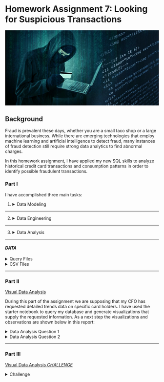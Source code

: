 # Homework Assignment 7: Looking for Suspicious Transactions

![Credit card fraudster](Images/credit_card_fraudster.jpg)

## Background

Fraud is prevalent these days, whether you are a small taco shop or a large international business. While there are emerging technologies that employ machine learning and artificial intelligence to detect fraud, many instances of fraud detection still require strong data analytics to find abnormal charges.

In this homework assignment, I have applied my new SQL skills to analyze historical credit card transactions and consumption patterns in order to identify possible fraudulent transactions.

### Part I

I have accomplished three main tasks:

1. 
    <details>
    <summary>Data Modeling</summary>

    I have created an entity relationship diagram (ERD) by inspecting the provided CSV files.

    ![EDR Diagram](Images/EDR_diagram.png)
    </details>

---
2. 
    <details>
    <summary> Data Engineering</summary>

    Part of the challenge here was to figure out how many tables I should create, as well as what kind of relationships I need to define among the tables. After creating a database schema on SQL and populated my database/tables from the CSV files provided, based on the ERD Diagram I have set up primary keys and foreign keys:
    * card_holder table has: PK card_holder_id.
    * credit_card table has: PK card_number and FK card_holder_id used as a reference to link with card_holder table.
    * transaction table has: PK transaction_id and 2-FK card_number used as a reference to link with credit_card table and merchant_id used as a reference to link with merchant table. NOTICE this is the only table that has many to many relationships, playing the role of a bridge to link data.
    * merchant table has: PK merchant_id and PF merchant_category_id used as a reference to link with merchant_category table.
    * merchant_category table has: PK merchant_category_id

    </details>
---
3. 
    <details>
    <summary> Data Analysis </summary>

    Analyzed data and identified possible fraudulent transactions, for more detailed information look under the Query Files below.
        
        Grouped/isolated the transactions of each cardholder, using the query below:

            SELECT full_name, COUNT(transaction_id) AS number_of_transaction_per_cardholder
	        FROM "transaction" t
            INNER JOIN credit_card c
	            ON c.card_number = t.card_number
            INNER JOIN card_holder h
	            ON h.card_holder_id = c.card_holder_id
            GROUP BY full_name
	        ORDER BY number_of_transaction_per_cardholder DESC;

        Counted the transactions that are less than $2.00 per cardholder, using the query below:

            SELECT h.full_name, COUNT(*) AS transactions_smaller_than_$2
	        FROM transaction t 
            INNER JOIN credit_card c
	            ON c.card_number = t.card_number
            INNER JOIN "card_holder" h 
	            ON c.card_holder_id = h.card_holder_id
            WHERE amount < 2
	        GROUP BY h.card_holder_id, h.full_name
	        ORDER BY transactions_smaller_than_$2 DESC;

    I think that the evidence that some credit cards have been hacked are the fact that one card holder has 26 transactions over the course of a year that are less than 2.00 USD. I believe that any card holder with more than fifteen less than 2$-transactions per year can be considered as a sign of their credit card being hacked.

        Took my investigation a step further by considering the time period in which potentially fraudulent transactions are made.

            SELECT *	
            FROM transaction AS early_transactions
	        WHERE date_part('hour', transaction_date ) BETWEEN 7 AND 9
            ORDER BY amount DESC
            LIMIT 100;
        
        If there is a higher number of fraudulent transactions made during this time frame versus the rest of the day I used these queries:

            SELECT COUNT(*)	
            FROM transaction AS number_of_transactions_7to9
	        WHERE date_part('hour', transaction_date ) BETWEEN 7 AND 9;

        First result stated that were 419 transactions from 7 to 9 am

            SELECT COUNT(*)	
            FROM transaction AS number_of_transactions_after9
	        WHERE date_part('hour', transaction_date ) NOT BETWEEN 7 AND 9
            ;
        Second result stated that were 3081 transactions after 9 am

        Checking if the merchants also have been hacked by hackers with these small transactions, this query helped me figuring that out:

            SELECT merchant_name, COUNT(t.transaction_id) AS suspicious_trans
            FROM transaction t
            INNER JOIN merchant m
                ON t.merchant_id = m.merchant_id
            WHERE t.amount <2.00          
            GROUP BY merchant_name
            ORDER BY suspicious_trans DESC
            LIMIT 5;

        These results show that more than 10 different merchants have more than 5 transaction per year smaller than 2 USD.

        Top 5 Merchants prone to being hacked:
    ![RESULTS.csv](Images/top_5_merchants_prone_to_being_hacked.png)


    </details>
---
#### *DATA* 

<details>
<summary> Query Files </summary>

[Schema](Data/Schemas.sql)

[Queries](Data/Queries.sql)

[Seed](Data/all_tables_seed.sql)

</details>

<details>
<summary> CSV Files </summary>

[card_holder.csv](Data/card_holder.csv)

[credit_card.csv](Data/credit_card.csv)

[merchant.csv](Data/merchant.csv)

[merchant_category.csv](Data/merchant_category.csv)

[transaction.csv](Data/transaction.csv)

</details>

---
### Part II 

[Visual Data Analysis](Starter_Files/visual_data_analysis.ipynb)

During this part of the assignment we are supposing that my CFO has requested detailed trends data on specific card holders. 
I have used the starter notebook to query my database and generate visualizations that supply the requested information. 
As a next step the visualizations and observations are shown below in this report:

    
<details>
<summary> Data Analysis Question 1 </summary>
    

The two most important customers of the firm may have been hacked. Verify if there are any fraudulent transactions in their history. For privacy reasons, you only know that their cardholder IDs are 2 and 18.

* Using hvPlot, I have created a line plot representing the time series of transactions over the course of the year for each cardholder separately.

![Credit Card Holder with id 2 ](Images/cardholders_id2.png)

![Credit Card Holder with id 18 ](Images/cardholder_id18.png)

* Next, to better compare their patterns, I have created a single line plot that contains both card holders' trend data.  

![Credit Card Holder with id 2 and 18 ](Images/cardholder_id2%2618.png)

* It is clear that the card holder with the id 18 spends a lot more than card holder with id 2. It is a a huge difference that rises a red flag that a fraudulent transaction might have occur.

![Top 100 transactions between 7 am and 9 am ](Images/top100_transactions_between_7to9am.png)

If we look at the results of the plot of the transactions between 7 and 9 am we can detect that a lot of transactions are made from bars and restaurants which is odd and suspicious, especially for large amounts. In this plot I have tried to demonstrate the value of the amount by the size of the dots.

</details>

<details>
<summary> Data Analysis Question 2 </summary>

The CEO of the biggest customer of the firm suspects that someone has used her corporate credit card without authorization in the first quarter of 2018 to pay quite expensive restaurant bills. Again, for privacy reasons, you know only that the cardholder ID in question is 25.

* Using HvPlot, I have created a line, representing the expenditure data from January 2018 to June 2018 for cardholder ID 25.

![Monthly transactions for card holder id 25 ](Images/monthly_transactions_cardholders_id25.png)

* Are there any outliers for cardholder ID 25? How many outliers are there per month?

Using 2 standard deviation I was able to detect 4 outliers: [1177.0, 1063.0, 1046.0, 1334.0], which can easily be detected in this scatter plot of all transaction of card holder with id 25.

![Outlier for card holder id 25 ](Images/month_to_month_transactions.png)

</details>

---

### Part III

[Visual Data Analysis *CHALLENGE*](Starter_Files/challenge.ipynb)

<details>
<summary> Challenge </summary>

Another approach to identifying fraudulent transactions is to look for outliers in the data. Standard deviation or quartiles are often used to detect outliers.

Using the information provided to have created  the code for two Python functions:
* One that uses standard deviation to identify anomalies for any cardholder.

    ![Code used to identify outliers trough std](Images/outliers_std.png)

    ![Three random selection transactions using Standard Deviation ](Images/three_random_sel_std.png)


* Another that uses interquartile range to identify anomalies for any cardholder.

    ![Code used to identify outliers trough iqr](Images/outliers_iqr.png)

    ![Three random selection transactions using Interquartile Range ](Images/three_random_sel_iqr.png)

</details>
